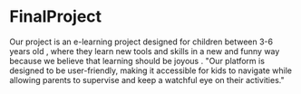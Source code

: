 # FinalProject

Our project is an e-learning project designed for children between 3-6 years old , where they learn new tools and skills in a new and funny way because we believe that learning should be joyous . "Our platform is designed to be user-friendly, making it accessible for kids to navigate while allowing parents to supervise and keep a watchful eye on their activities."
